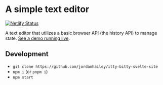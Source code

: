 # A simple text editor 
[![Netlify Status](https://api.netlify.com/api/v1/badges/8f6995a1-0411-479e-8fbd-a79a2f989655/deploy-status)](https://app.netlify.com/sites/determined-bose-483d83/deploys)


A text editor that utilizes a basic browser API (the history API) to manage state. [See a demo running live](https://determined-bose-483d83.netlify.app/).

## Development
- `git clone https://github.com/jordanhailey/itty-bitty-svelte-site`
- `npm i` (or `pnpm i`)
- `npm start`
